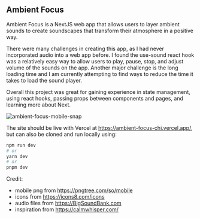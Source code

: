 ## Ambient Focus

Ambient Focus is a NextJS web app that allows users to layer ambient sounds to create soundscapes that transform their atmosphere in a positive way.

There were many challenges in creating this app, as I had never incorporated audio into a web app before. I found the use-sound react hook was a relatively easy way to allow users to play, pause, stop, and adjust volume of the sounds on the app. Another major challenge is the long loading time and I am currently attempting to find ways to reduce the time it takes to load the sound player. 

Overall this project was great for gaining experience in state management, using react hooks, passing props between components and pages, and learning more about Next. 

![ambient-focus-mobile-snap](https://user-images.githubusercontent.com/34987913/235319098-41cfa163-84ad-4516-a1a0-db20fbbdf08f.PNG)

The site should be live with Vercel at https://ambient-focus-chi.vercel.app/, but can also be cloned and run locally using:

```bash
npm run dev
# or
yarn dev
# or
pnpm dev
```

Credit:
- mobile png from https://pngtree.com/so/mobile
- icons from https://icons8.com/icons
- audio files from https://BigSoundBank.com
- inspiration from https://calmwhisper.com/

